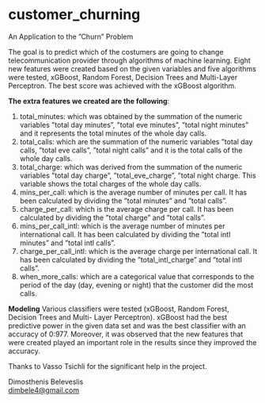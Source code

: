 # customer_churning
An Application to the ”Churn” Problem

The goal is to predict which of the costumers are going to change telecommunication provider through algorithms of machine learning. Eight new features were created based on the given variables and five algorithms were tested, xGBoost, Random Forest, Decision Trees and Multi-Layer Perceptron. The best score was achieved with the xGBoost algorithm.

<b>The extra features we created are the
following</b>:
1) total_minutes: which was obtained by the summation
of the numeric variables ”total day minutes”, ”total
eve minutes”, ”total night minutes” and it represents
the total minutes of the whole day calls.
2) total_calls: which are the summation of the numeric
variables ”total day calls, ”total eve calls”, ”total
night calls” and it is the total calls of the whole day
calls.
3) total_charge: which was derived from the summation
of the numeric variables ”total day charge”,
”total_eve_charge”, ”total night charge. This variable
shows the total charges of the whole day calls.
4) mins_per_call: which is the average number of minutes
per call. It has been calculated by dividing the ”total
minutes” and ”total calls”.
5) charge_per_call: which is the average charge per call. It
has been calculated by dividing the ”total charge” and
”total calls”.
6) mins_per_call_intl: which is the average number of
minutes per international call. It has been calculated by
dividing the ”total intl minutes” and ”total intl calls”.
7) charge_per_call_intl: which is the average charge per
international call. It has been calculated by dividing the
”total_intl_charge” and ”total intl calls”.
8) when_more_calls: which are a categorical value that
corresponds to the period of the day (day, evening or
night) that the customer did the most calls.

<b>Modeling</b>
Various classifiers were tested (xGBoost, Random Forest, Decision Trees and Multi-
Layer Perceptron). xGBoost had the best predictive power in the
given data set and was the best classifier with an accuracy of
0:977. Moreover, it was observed that the new features that were created played an important role in the results since they
improved the accuracy.

Thanks to Vasso Tsichli for the significant help in the project.

Dimosthenis Beleveslis <br>
dimbele4@gmail.com
